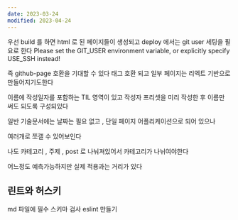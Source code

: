 ```yaml
---
date: 2023-03-24
modified: 2023-04-24
---
```

우선 build 를 하면 html 로 된 페이지들이 생성되고
deploy 에서는 git user 세팅을 필요로 한다
Please set the GIT_USER environment variable, or explicitly specify USE_SSH instead!

즉 github-page 호환을 기대할 수 있다
태그 호환 되고
일부 페이지는 리엑트 기반으로 만들어지기도한다

이름에 작성일자를 포함하는 TIL 영역이 있고 작성자 프리셋을 미리 작성한 후 이름만 써도 되도록 구성되있다

일반 기술문서에는 날짜는 필요 없고 ,
단일 페이지 어플리케이션으로 되어 있으나

여러개로 쪼갤 수 있어보인다

나도 카테고리 , 주제 , post 로 나눠져있어서
카테고리가 나뉘여야한다

어느정도 예측가능하지만 실제 적용과는 거리가 있다

## 린트와 허스키

md 파일에 필수 스키마 검사 eslint 만들기
